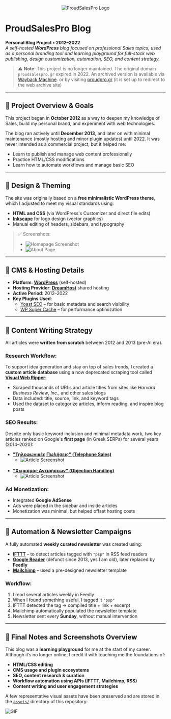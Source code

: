 <p align="center">
  <img src="assets/logo.png" alt="ProudSalesPro Logo"/>
</p>

# ProudSalesPro Blog

**Personal Blog Project • 2012–2022**  
*A self-hosted **WordPress** blog focused on professional Sales topics, used as a personal branding tool and learning playground for full-stack web publishing, design customization, automation, SEO, and content strategy.*

> ⚠️ **Note**: This project is no longer maintained. The original domain `proudsalespro.gr` expired in 2022. An archived version is available via [Wayback Machine](https://proudpro.gr). or by visiting [proudpro.gr](https://proudpro.gr) (it is set up to redirect to the web archive site)

---

## 🧱 Project Overview & Goals

This project began in **October 2012** as a way to deepen my knowledge of Sales, build my personal brand, and experiment with web technologies.

The blog ran actively until **December 2013**, and later on with minimal maintenance (mostly hosting and minor plugin updates) until 2022. It was never intended as a commercial project, but it helped me:

- Learn to publish and manage web content professionally
- Practice HTML/CSS modifications
- Learn how to automate workflows and manage basic SEO

---

## 🎨 Design & Theming

The site was originally based on a **free minimalistic WordPress theme**, which I adjusted to meet my visual standards using:

- **HTML and CSS** (via WordPress's Customizer and direct file edits)
- [**Inkscape**](https://en.wikipedia.org/wiki/Inkscape) for logo design (vector graphics)
- Manual editing of headers, sidebars, and typography

> ✅ Screenshots:
> - ![Homepage Screenshot](assets/homepage.png)
> - ![About Page](assets/about-page.png)

---

## 🧩 CMS & Hosting Details

- **Platform**: [**WordPress**](https://en.wikipedia.org/wiki/WordPress) (self-hosted)
- **Hosting Provider**: [**DreamHost**](https://en.wikipedia.org/wiki/DreamHost) shared hosting
- **Active Period**: 2012–2022
- **Key Plugins Used**:
  - [Yoast SEO](https://yoast.com/seo-blog/) – for basic metadata and search visibility
  - [WP Super Cache](https://wordpress.org/plugins/wp-super-cache/) – for performance optimization

---

## 📰 Content Writing Strategy

All articles were **written from scratch** between 2012 and 2013 (pre-AI era).

### Research Workflow:

To support idea generation and stay on top of sales trends, I created a **custom article database** using a now deprecated scraping tool called [**Visual Web Ripper**](https://refinepro.com/toolbox/visual_web_ripper/):

- Scraped thousands of URLs and article titles from sites like *Harvard Business Review*, *Inc.*, and other sales blogs
- Data included: title, source, link, and keyword tags
- Used the dataset to categorize articles, inform reading, and inspire blog posts

### SEO Results:

Despite only basic keyword inclusion and minimal metadata work, two key articles ranked on Google's **first page** (in Greek SERPs) for several years (2014–2020):

- [**"Τηλεφωνικές Πωλήσεις" (Telephone Sales)**](https://web.archive.org/web/20161118113211/http://www.proudsalespro.gr/5-symvoules-tilefwnikis-epikoinvnias-gia-na-eisai-koryfaios-stin-douleia-sou/) <br/>
  - ![Article Screenshot](assets/article-telephone-sales.png) <br/>
  <br/>
- [**"Χειρισμός Αντιρήσεων" (Objection Handling)**](https://web.archive.org/web/20160911050935/http://www.proudsalespro.gr/to-mystiko-gia-epityximeno-xeirismo-antirrhsevn-peri-oikonomikhs-krisis/) <br/>
  - ![Article Screenshot](assets/article-objection-handling.png) <br/>

### Ad Monetization:

- Integrated **Google AdSense**
- Ads were placed in the sidebar and inside articles
- Monetization was minimal, but helped offset hosting costs

---

## 🤖 Automation & Newsletter Campaigns

A fully automated **weekly curated newsletter** was created using:

- [**IFTTT**](https://en.wikipedia.org/wiki/IFTTT) – to detect articles tagged with `"psp"` in RSS feed readers
- [**Google Reader**](https://en.wikipedia.org/wiki/Google_Reader) (defunct since 2013, yes I am old), later replaced by **Feedly**
- [**Mailchimp**](https://en.wikipedia.org/wiki/Mailchimp) – used a pre-designed newsletter template

### Workflow:

1. I read several articles weekly in Feedly  
2. When I found something useful, I tagged it `"psp"`  
3. IFTTT detected the tag → compiled title + link + excerpt  
4. Mailchimp automatically populated the newsletter template  
5. Newsletter sent every **Sunday**, without manual intervention

---

## 📎 Final Notes and Screenshots Overview

This blog was a **learning playground** for me at the start of my career. Although it’s no longer online, I credit it with teaching me the foundations of:

- **HTML/CSS editing**
- **CMS usage and plugin ecosystems**
- **SEO, content research & curation**
- **Workflow automation using APIs (IFTTT, Mailchimp, RSS)**
- **Content writing and user engagement strategies**

A few representative visual assets have been preserved and are stored in the [`assets/`](assets/) directory of this repository:

![GIF](assets/proudsalespro-demo.gif)

